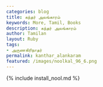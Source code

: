 ```yaml
---  
categories: blog  
title: கந்தர் அலங்காரம்
keywords: More, Tamil, Books  
description: கந்தர் அலங்காரம்
author: Tamilan  
layout: Ruby  
tags:     
- அருணகிரிநாதர்
permalink: kanthar_alankaram  
featured: /images/noolkal_96_6.png  
---  
```

{% include install_nool.md %}  
